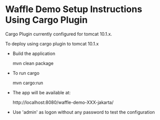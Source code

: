 Waffle Demo Setup Instructions Using Cargo Plugin
=================================================

Cargo Plugin currently configured for tomcat 10.1.x.

To deploy using cargo plugin to tomcat 10.1.x

- Build the application

    mvn clean package

- To run cargo

    mvn cargo:run

- The app will be available at:

    http://localhost:8080/waffle-demo-XXX-jakarta/

- Use 'admin' as logon without any password to test the configuration
